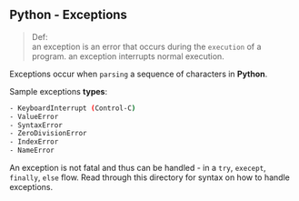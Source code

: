 ## Python - Exceptions
> Def: 		  
> an exception is an error that occurs during the `execution` of a program. an exception interrupts normal execution.

Exceptions occur when `parsing` a sequence of characters in **Python**.

Sample exceptions **types**:
```bash
- KeyboardInterrupt (Control-C)
- ValueError
- SyntaxError
- ZeroDivisionError
- IndexError
- NameError
```

An exception is not fatal and thus can be handled - in a `try`, `execept`, `finally`, `else` flow. Read through this directory for syntax on how to handle exceptions.
